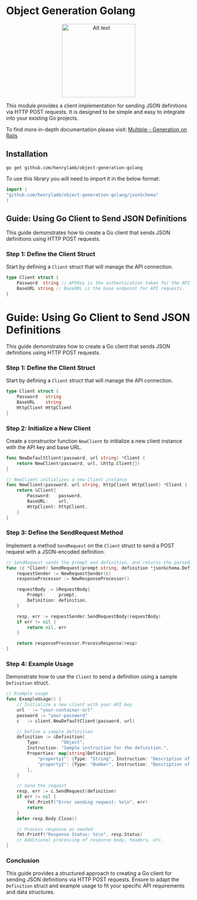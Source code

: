 # Object Generation Golang
  
<p align="center">
  <img src="https://i.postimg.cc/K8TjGy01/3-BD4-B9-DD-B0-B4-4033-B561-50-B5-CB6-A37-B0.jpg" alt="Alt text" width="200"/>
</p>

This module provides a client implementation for sending JSON definitions via HTTP POST requests. It is designed to be simple and easy to integrate into your existing Go projects.

To find more in-depth documentation please visit: [Multiple - Generation on Rails](https://go-multiple.com/)

## Installation

```go get github.com/henrylamb/object-generation-golang```

To use this library you will need to import it in the below format:

```go
import (
"github.com/henrylamb/object-generation-golang/jsonSchema"
)

```

## Guide: Using Go Client to Send JSON Definitions

This guide demonstrates how to create a Go client that sends JSON definitions using HTTP POST requests.

### Step 1: Define the Client Struct

Start by defining a `Client` struct that will manage the API connection.

```go
type Client struct {
	Password  string // APIKey is the authentication token for the API.
	BaseURL string // BaseURL is the base endpoint for API requests.
}
```

# Guide: Using Go Client to Send JSON Definitions

This guide demonstrates how to create a Go client that sends JSON definitions using HTTP POST requests.

### Step 1: Define the Client Struct

Start by defining a `Client` struct that will manage the API connection.

```go
type Client struct {
    Password   string
    BaseURL    string
    HttpClient HttpClient
}
```

### Step 2: Initialize a New Client

Create a constructor function `NewClient` to initialize a new client instance with the API key and base URL.

```go
func NewDefaultClient(password, url string) *Client {
	return NewClient(password, url, &http.Client{})
}

// NewClient initializes a new Client instance
func NewClient(password, url string, httpClient HttpClient) *Client {
	return &Client{
		Password:   password,
		BaseURL:    url,
		HttpClient: httpClient,
	}
}
```

### Step 3: Define the SendRequest Method

Implement a method `SendRequest` on the `Client` struct to send a POST request with a JSON-encoded definition.

```go
// SendRequest sends the prompt and definition, and returns the parsed response
func (c *Client) SendRequest(prompt string, definition *jsonSchema.Definition) (*Response, error) {
	requestSender := NewRequestSender(c)
	responseProcessor := NewResponseProcessor()

	requestBody := &RequestBody{
		Prompt:     prompt,
		Definition: definition,
	}

	resp, err := requestSender.SendRequestBody(requestBody)
	if err != nil {
		return nil, err
	}

	return responseProcessor.ProcessResponse(resp)
}
```

### Step 4: Example Usage

Demonstrate how to use the `Client` to send a definition using a sample `Definition` struct.

```go
// Example usage
func ExampleUsage() {
	// Initialize a new client with your API key
	url   := "your-container-url"
	password := "your-password"
	c   := client.NewDefaultClient(password, url)

	// Define a sample definition
	definition := &Definition{
		Type:        "Object",
		Instruction: "Sample instruction for the definition.",
		Properties: map[string]Definition{
			"property1": {Type: "String", Instruction: "Description of property1"},
			"property2": {Type: "Number", Instruction: "Description of property2"},
		},
	}

	// Send the request
	resp, err := c.SendRequest(definition)
	if err != nil {
		fmt.Printf("Error sending request: %v\n", err)
		return
	}
	defer resp.Body.Close()

	// Process response as needed
	fmt.Printf("Response Status: %s\n", resp.Status)
	// Additional processing of response body, headers, etc.
}
```

### Conclusion

This guide provides a structured approach to creating a Go client for sending JSON definitions via HTTP POST requests. Ensure to adapt the `Definition` struct and example usage to fit your specific API requirements and data structures.
